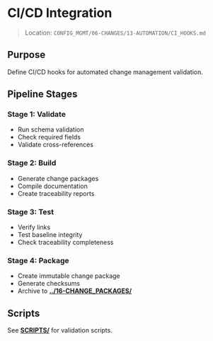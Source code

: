 # CI/CD Integration

> Location: `CONFIG_MGMT/06-CHANGES/13-AUTOMATION/CI_HOOKS.md`

## Purpose

Define CI/CD hooks for automated change management validation.

## Pipeline Stages

### Stage 1: Validate
- Run schema validation
- Check required fields
- Validate cross-references

### Stage 2: Build
- Generate change packages
- Compile documentation
- Create traceability reports

### Stage 3: Test
- Verify links
- Test baseline integrity
- Check traceability completeness

### Stage 4: Package
- Create immutable change package
- Generate checksums
- Archive to **[../16-CHANGE_PACKAGES/](../16-CHANGE_PACKAGES/)**

## Scripts

See **[SCRIPTS/](./SCRIPTS/)** for validation scripts.
